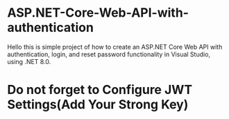 ﻿# ASP.NET-Core-Web-API-with-authentication
Hello this is simple project of how to create an ASP.NET Core Web API with authentication, login, and reset password functionality in Visual Studio, using .NET 8.0.

# Do not forget to Configure JWT Settings(Add Your Strong Key)
